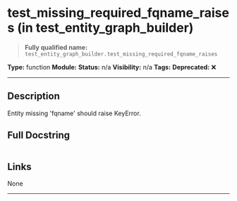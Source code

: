 # test_missing_required_fqname_raises (in test_entity_graph_builder)
> **Fully qualified name:** `test_entity_graph_builder.test_missing_required_fqname_raises`

**Type:** function
**Module:** 
**Status:** n/a
**Visibility:** n/a
**Tags:** 
**Deprecated:** ❌

---

## Description
Entity missing 'fqname' should raise KeyError.

## Full Docstring
```

```

## Links
None

---
